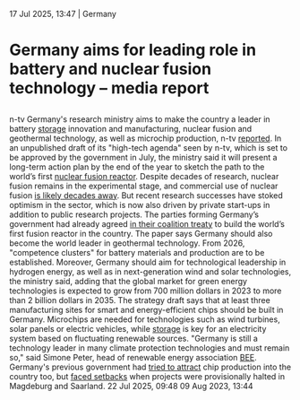 17 Jul 2025, 13:47
| 
Germany
# Germany aims for leading role in battery and nuclear fusion technology – media report
## 
n-tv
Germany's research ministry aims to make the country a leader in battery [storage](https://www.cleanenergywire.org/glossary/letter_s#storage) innovation and manufacturing, nuclear fusion and geothermal technology, as well as microchip production, n-tv [reported](https://www.n-tv.de/wirtschaft/Bund-will-Deutschland-zum-Chip-Eldorado-machen-article25904243.html). In an unpublished draft of its "high-tech agenda" seen by n-tv, which is set to be approved by the government in July, the ministry said it will present a long-term action plan by the end of the year to sketch the path to the world’s first [nuclear fusion reactor](https://www.cleanenergywire.org/factsheets/in-brief-fusion).
Despite decades of research, nuclear fusion remains in the experimental stage, and commercial use of nuclear fusion [is likely decades away](https://www.cleanenergywire.org/factsheets/qa-nuclear-fusion). But recent research successes have stoked optimism in the sector, which is now also driven by private start-ups in addition to public research projects. The parties forming Germany’s government had already agreed [in their coalition treaty](https://www.cleanenergywire.org/factsheets/what-germanys-aspiring-coalition-government-agreement-means-climate-and-energy) to build the world’s first fusion reactor in the country.
The paper says Germany should also become the world leader in geothermal technology. From 2026, "competence clusters" for battery materials and production are to be established. Moreover, Germany should aim for technological leadership in hydrogen energy, as well as in next-generation wind and solar technologies, the ministry said, adding that the global market for green energy technologies is expected to grow from 700 million dollars in 2023 to more than 2 billion dollars in 2035.
The strategy draft says that at least three manufacturing sites for smart and energy-efficient chips should be built in Germany. Microchips are needed for technologies such as wind turbines, solar panels or electric vehicles, while [storage](https://www.cleanenergywire.org/glossary/letter_s#storage) is key for an electricity system based on fluctuating renewable sources.
"Germany is still a technology leader in many climate protection technologies and must remain so," said Simone Peter, head of renewable energy association [BEE](https://www.cleanenergywire.org/experts/bee-german-renewable-energy-federation). Germany's previous government had [tried to attract](https://www.cleanenergywire.org/news/nationalism-threat-energy-transition-investments-says-scholz-chip-plant-construction-start) chip production into the country too, but [faced setbacks](https://www.cleanenergywire.org/news/plans-multi-billion-euro-chip-plant-evs-brink-collapse-media-reports) when projects were provisionally halted in Magdeburg and Saarland.
22 Jul 2025, 09:48
09 Aug 2023, 13:44